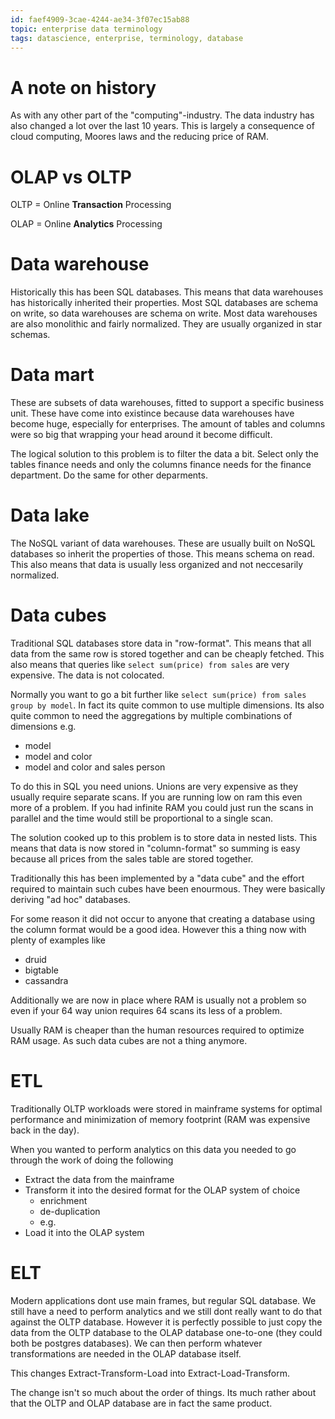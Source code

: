 ```yaml
---
id: faef4909-3cae-4244-ae34-3f07ec15ab88
topic: enterprise data terminology
tags: datascience, enterprise, terminology, database
---
```


# A note on history

As with any other part of the "computing"-industry.
The data industry has also changed a lot over the last 10 years.
This is largely a consequence of cloud computing, Moores laws and the reducing price of RAM.

# OLAP vs OLTP

OLTP = Online **Transaction** Processing

OLAP = Online **Analytics** Processing


# Data warehouse

Historically this has been SQL databases.
This means that data warehouses has historically inherited their properties.
Most SQL databases are schema on write, so data warehouses are schema on write.
Most data warehouses are also monolithic and fairly normalized.
They are usually organized in star schemas.

# Data mart

These are subsets of data warehouses, fitted to support a specific business unit.
These have come into existince because data warehouses have become huge, especially for enterprises.
The amount of tables and columns were so big that wrapping your head around it become difficult.

The logical solution to this problem is to filter the data a bit.
Select only the tables finance needs and only the columns finance needs for the finance department. Do the same for other deparments.

# Data lake

The NoSQL variant of data warehouses.
These are usually built on NoSQL databases so inherit the properties of those.
This means schema on read.
This also means that data is usually less organized and not neccesarily normalized.

# Data cubes

Traditional SQL databases store data in "row-format".
This means that all data from the same row is stored together and can be cheaply fetched.
This also means that queries like `select sum(price) from sales` are very expensive.
The data is not colocated.

Normally you want to go a bit further like `select sum(price) from sales group by model`.
In fact its quite common to use multiple dimensions.
Its also quite common to need the aggregations by multiple combinations of dimensions e.g.
- model
- model and color
- model and color and sales person

To do this in SQL you need unions.
Unions are very expensive as they usually require separate scans.
If you are running low on ram this even more of a problem.
If you had infinite RAM you could just run the scans in parallel and the time would still be proportional to a single scan.

The solution cooked up to this problem is to store data in nested lists.
This means that data is now stored in "column-format" so summing is easy because all prices from the sales table are stored together.

Traditionally this has been implemented by a "data cube" and the effort required to maintain such cubes have been enourmous. They were basically deriving "ad hoc" databases.

For some reason it did not occur to anyone that creating a database using the column format would be a good idea. However this a thing now with plenty of examples like
- druid
- bigtable
- cassandra

Additionally we are now in place where RAM is usually not a problem so even if your 64 way union requires 64 scans its less of a problem.

Usually RAM is cheaper than the human resources required to optimize RAM usage. As such data cubes are not a thing anymore.

# ETL

Traditionally OLTP workloads were stored in mainframe systems for optimal performance and minimization of memory footprint (RAM was expensive back in the day).

When you wanted to perform analytics on this data you needed to go through the work of doing the following
- Extract the data from the mainframe
- Transform it into the desired format for the OLAP system of choice
    - enrichment
    - de-duplication
    - e.g.
- Load it into the OLAP system

# ELT

Modern applications dont use main frames, but regular SQL database.
We still have a need to perform analytics and we still dont really want to do that against the OLTP database.
However it is perfectly possible to just copy the data from the OLTP database to the OLAP database one-to-one (they could both be postgres databases). We can then perform whatever transformations are needed in the OLAP database itself.

This changes Extract-Transform-Load into Extract-Load-Transform.

The change isn't so much about the order of things.
Its much rather about that the OLTP and OLAP database are in fact the same product.